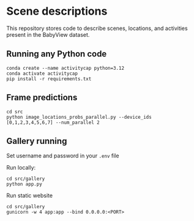 # Scene descriptions
This repository stores code to describe scenes, locations, and activities present in the BabyView dataset.

## Running any Python code
```
conda create --name activitycap python=3.12
conda activate activitycap
pip install -r requirements.txt
```

## Frame predictions
```
cd src
python image_locations_probs_parallel.py --device_ids [0,1,2,3,4,5,6,7] --num_parallel 2
```

## Gallery running
Set username and password in your `.env` file 

Run locally:
```
cd src/gallery
python app.py
```

Run static website
```
cd src/gallery
gunicorn -w 4 app:app --bind 0.0.0.0:<PORT>
```